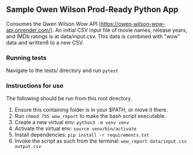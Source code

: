 ## Sample Owen Wilson Prod-Ready Python App

Consumes the Owen Wilson Wow API (https://owen-wilson-wow-api.onrender.com/).
An initial CSV input file of movie names, release years, and IMDb ratings is at data/input.csv. This data is combined with "wow" data and written6 to a new CSV.
### Running tests
Navigate to the tests/ directory and run `pytest`
### Instructions for use

The following should be run from this root directory.
1. Ensure this containing folder is in your $PATH, or move it there. 
2. Run `chmod 755 wow_report` to make the bash script executable.
3. Create a new virtual env: `python3 -m venv venv`
4. Activate the virtual env: `source venv/bin/activate` 
5. Install dependencies: `pip install -r requirements.txt `
4. Invoke the script as such from the terminal: `wow_report data/input.csv output.csv`